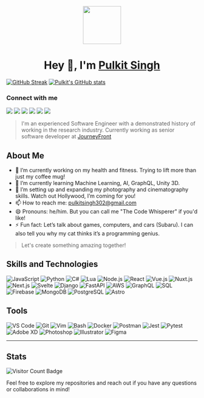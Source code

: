 <p align="center">
  <img src="https://i.imgur.com/GZHodUG.png" width="100px"/>
  <h1 align="center"> Hey 👋, I'm <a href="http://pulkits.netlify.app/">Pulkit Singh</a> </h1>
</p>

<a href="http://pulkits.netlify.app/"><img src="https://streak-stats.demolab.com?user=linktotheart&hide_border=true&border_radius=4&mode=weekly" alt="GitHub Streak" /></a>
[![Pulkit's GitHub stats](https://github-readme-stats.vercel.app/api?username=linktotheart)](https://github.com/linktotheart/github-readme-stats)

### Connect with me
[<img src="https://img.shields.io/badge/twitter-%231DA1F2.svg?&style=for-the-badge&logo=twitter&logoColor=white" />](https://twitter.com/ultraaaaviolent)  [<img src="https://img.shields.io/badge/linkedin-%230077B5.svg?&style=for-the-badge&logo=linkedin&logoColor=white" />](https://www.linkedin.com/in/pulkitsingh302/) [<img src = "https://img.shields.io/badge/instagram-%23E4405F.svg?&style=for-the-badge&logo=instagram&logoColor=white">](https://www.instagram.com/ultraaaaviolent/) [<img src = "https://img.shields.io/badge/Codepen-000000?style=for-the-badge&logo=codepen&logoColor=white" />](https://codepen.io/pulkitsingh302) [<img src = "https://img.shields.io/badge/Gmail-D14836?style=for-the-badge&logo=gmail&logoColor=white" />](mailto:pulkitsingh302@gmail.com) [<img src="https://img.shields.io/badge/dev.to-0A0A0A?style=for-the-badge&logo=dev.to&logoColor=white" />](https://dev.to/pulkitsingh302)

<blockquote>
<p>I'm an experienced Software Engineer with a demonstrated history of working in the research industry. Currently working as senior software developer at <a href="https://journeyfront.com/" target="_blank" class="btn-link" >JourneyFront</a></p>
</blockquote>

## About Me

- 🌱 I’m currently working on my health and fitness. Trying to lift more than just my coffee mug!
- 🔭 I’m currently learning Machine Learning, AI, GraphQL, Unity 3D. 
- 👯 I’m setting up and expanding my photography and cinematography skills. Watch out Hollywood, I’m coming for you!
- 📫 How to reach me: [pulkitsingh302@gmail.com](mailto:pulkitsingh302@gmail.com)
- 😄 Pronouns: he/him. But you can call me "The Code Whisperer" if you'd like!
- ⚡ Fun fact: Let’s talk about games, computers, and cars (Subaru). I can also tell you why my cat thinks it’s a programming genius.

>  Let's create something amazing together!


## Skills and Technologies

![JavaScript](https://img.shields.io/badge/-JavaScript-F7DF1C?style=for-the-badge&logo=javascript&logoColor=black)
![Python](https://img.shields.io/badge/-Python-3776AB?style=for-the-badge&logo=python&logoColor=white)
![C#](https://img.shields.io/badge/-C%23-239120?style=for-the-badge&logo=c-sharp&logoColor=white)
![Lua](https://img.shields.io/badge/-Lua-2C2D72?style=for-the-badge&logo=lua&logoColor=white)
![Node.js](https://img.shields.io/badge/-Node.js-339933?style=for-the-badge&logo=node.js&logoColor=white)
![React](https://img.shields.io/badge/-React-61DAFB?style=for-the-badge&logo=react&logoColor=black)
![Vue.js](https://img.shields.io/badge/-Vue.js-42b883?style=for-the-badge&logo=vue.js&logoColor=white)
![Nuxt.js](https://img.shields.io/badge/-Nuxt.js-00C58E?style=for-the-badge&logo=nuxt.js&logoColor=white)
![Next.js](https://img.shields.io/badge/-Next.js-000000?style=for-the-badge&logo=next.js&logoColor=white)
![Svelte](https://img.shields.io/badge/-Svelte-FFA700?style=for-the-badge&logo=svelte&logoColor=white)
![Django](https://img.shields.io/badge/-Django-092E20?style=for-the-badge&logo=django&logoColor=white)
![FastAPI](https://img.shields.io/badge/-FastAPI-009688?style=for-the-badge&logo=fastapi&logoColor=white)
![AWS](https://img.shields.io/badge/-AWS-232F3E?style=for-the-badge&logo=amazon-aws&logoColor=white)
![GraphQL](https://img.shields.io/badge/-GraphQL-E10098?style=for-the-badge&logo=graphql&logoColor=white)
![SQL](https://img.shields.io/badge/-SQL-003B57?style=for-the-badge&logo=sqlite&logoColor=white)
![Firebase](https://img.shields.io/badge/-Firebase-FFCA28?style=for-the-badge&logo=firebase&logoColor=black)
![MongoDB](https://img.shields.io/badge/-MongoDB-47A248?style=for-the-badge&logo=mongodb&logoColor=white)
![PostgreSQL](https://img.shields.io/badge/-PostgreSQL-4169E1?style=for-the-badge&logo=postgresql&logoColor=white)
![Astro](https://img.shields.io/badge/-Astro-4169E1?style=for-the-badge&logo=postgresql&logoColor=white)


## Tools

![VS Code](https://img.shields.io/badge/-VS%20Code-007ACC?style=for-the-badge&logo=visual-studio-code&logoColor=white)
![Git](https://img.shields.io/badge/-Git-F05032?style=for-the-badge&logo=git&logoColor=white)
![Vim](https://img.shields.io/badge/-Vim-019733?style=for-the-badge&logo=vim&logoColor=white)
![Bash](https://img.shields.io/badge/-Bash-4EAA25?style=for-the-badge&logo=gnu-bash&logoColor=white)
![Docker](https://img.shields.io/badge/-Docker-2496ED?style=for-the-badge&logo=docker&logoColor=white)
![Postman](https://img.shields.io/badge/-Postman-FF6C37?style=for-the-badge&logo=postman&logoColor=white)
![Jest](https://img.shields.io/badge/-Jest-C21325?style=for-the-badge&logo=jest&logoColor=white)
![Pytest](https://img.shields.io/badge/-Pytest-0A8E0A?style=for-the-badge&logo=pytest&logoColor=white)
![Adobe XD](https://img.shields.io/badge/-Adobe%20XD-FF61F6?style=for-the-badge&logo=adobe-xd&logoColor=white)
![Photoshop](https://img.shields.io/badge/-Photoshop-31A8FF?style=for-the-badge&logo=adobe-photoshop&logoColor=white)
![Illustrator](https://img.shields.io/badge/-Illustrator-FF9A00?style=for-the-badge&logo=adobe-illustrator&logoColor=white)
![Figma](https://img.shields.io/badge/-Figma-F24E1E?style=for-the-badge&logo=figma&logoColor=white)

---

## Stats

![Visitor Count Badge](https://komarev.com/ghpvc/?username=linktotheart&label=Explored%20by&color=0e75b6&style=flat)




Feel free to explore my repositories and reach out if you have any questions or collaborations in mind!




